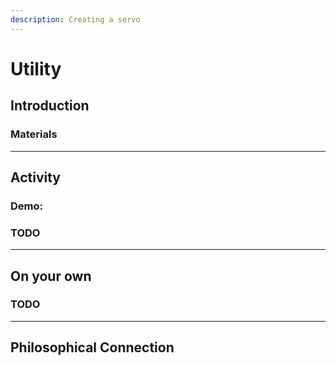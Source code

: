 ```yaml
---
description: Creating a servo
---
```


# Utility

## Introduction

### Materials

---
## Activity

### Demo: 

### TODO



---
## On your own
### TODO

---
## Philosophical Connection